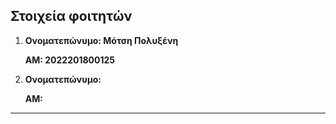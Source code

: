 ## Στοιχεία φοιτητών

 1. **Ονοματεπώνυμο: Μότση Πολυξένη** 

    **ΑΜ: 2022201800125** 

 2. **Ονοματεπώνυμο:** 

    **ΑΜ:** 

---
